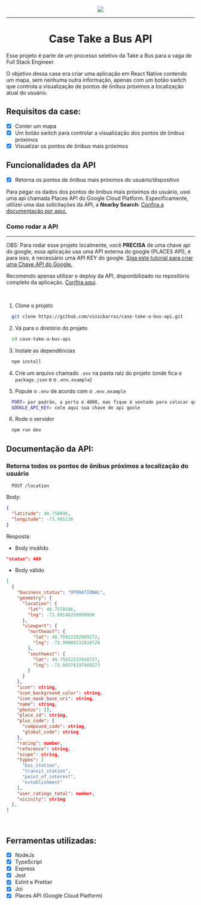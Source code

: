 <div align="center"><img src="https://i.imgur.com/6d15hEc.png"></img></div>
<hr>
<h1 align=center>Case Take a Bus API</h1>

Esse projeto é parte de um processo seletivo da Take a Bus para a vaga de Full Stack Engineer.

O objetivo dessa case era criar uma aplicação em React Native contendo um mapa, sem nenhuma outra informação, apenas com um botão switch
que controla a visualização de pontos de ônibus próximos a localização atual do usuário.

## Requisitos da case:
- [x] Conter um mapa
- [x] Um botão switch para controlar a visualização
dos pontos de ônibus próximos
- [x] Visualizar os pontos de ônibus mais próximos

## Funcionalidades da API
- [x] Retorna os pontos de ônibus mais próximos do usuário/dispositivo

Para pegar os dados dos pontos de ônibus mais próximos do usuário, usei uma api chamada Places API do Google Cloud Platform. Especificamente, utilizei uma das solicitações da API, a **Nearby Search**: <a href="https://developers.google.com/maps/documentation/places/web-service/search-nearby?hl=en">Confira a documentação por aqui.</a>

### Como rodar a API
<hr>

OBS: Para rodar esse projeto localmente, você **PRECISA** de uma chave api do google, essa aplicação usa uma API externa do google 
(PLACES API), e para isso, é necessário uma API KEY do google. 
<a target="_blank" href="https://maplink.global/blog/como-obter-chave-api-google-maps/">Siga este tutorial para criar uma Chave API do Google.</a>

Recomendo apenas utilizar o deploy da API, disponibilizado no repositório completo da aplicação. <a href="https://github.com/vinicbarros/case-take-a-bus">Confira aqui</a>.

<br/>

1. Clone o projeto

```bash
  git clone https://github.com/vinicbarros/case-take-a-bus-api.git
```

2. Vá para o diretório do projeto

```bash
  cd case-take-a-bus-api
```

3. Instale as dependências

```bash
  npm install
```

4. Crie um arquivo chamado `.env` na pasta raiz do projeto (onde fica o `package.json` e o `.env.example`)

5. Popule o `.env` de acordo com o `.env.example`

```bash
  PORT= por padrão, a porta é 4000, mas fique à vontade para colocar qual quiser
  GOOGLE_API_KEY= cole aqui sua chave de api goole
```

6. Rode o servidor

```bash
  npm run dev
```

## Documentação da API:

### Retorna todos os pontos de ônibus próximos a localização do usuário

```http
  POST /location
```

Body:

```json
{
  "latitude": 40.758896,
  "longitude": -73.985130
}
```

Resposta:

- Body inválido

```json
"status": 400
```

- Body válido

```json
[
  {
    "business_status": "OPERATIONAL",
    "geometry": {
      "location": {
        "lat": 40.7578346,
        "lng": -73.99146259999999
      },
      "viewport": {
        "northeast": {
          "lat": 40.75922202989272,
          "lng": -73.99008232010728
        },
        "southwest": {
          "lat": 40.75652237010727,
          "lng": -73.99278197989273
        }
      }
    },
    "icon": string,
    "icon_background_color": string,
    "icon_mask_base_uri": string,
    "name": string,
    "photos": [],
    "place_id": string,
    "plus_code": {
      "compound_code": string,
      "global_code": string
    },
    "rating": number,
    "reference": string,
    "scope": string,
    "types": [
      "bus_station",
      "transit_station",
      "point_of_interest",
      "establishment"
    ],
    "user_ratings_total": number,
    "vicinity": string
  },
]
```

<br>

## Ferramentas utilizadas:

- [x] NodeJs 
- [x] TypeScript
- [x] Express
- [x] Jest
- [x] Eslint e Prettier
- [x] Joi
- [x] Places API (Google Cloud Platform)
